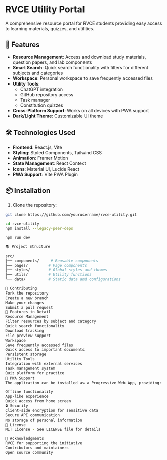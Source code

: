 # RVCE Utility Portal

A comprehensive resource portal for RVCE students providing easy access to learning materials, quizzes, and utilities.

## 🚀 Features

- **Resource Management**: Access and download study materials, question papers, and lab components
- **Smart Search**: Quick search functionality with filters for different subjects and categories
- **Workspace**: Personal workspace to save frequently accessed files
- **Utility Tools**:
  - ChatGPT integration
  - GitHub repository access
  - Task manager
  - Constitution quizzes
- **Cross-Platform Support**: Works on all devices with PWA support
- **Dark/Light Theme**: Customizable UI theme

## 🛠️ Technologies Used

- **Frontend**: React.js, Vite
- **Styling**: Styled Components, Tailwind CSS
- **Animation**: Framer Motion
- **State Management**: React Context
- **Icons**: Material UI, Lucide React
- **PWA Support**: Vite PWA Plugin

## 📦 Installation

1. Clone the repository:

```bash
git clone https://github.com/yourusername/rvce-utility.git

cd rvce-utility
npm install --legacy-peer-deps

npm run dev

📚 Project Structure

src/
├── components/     # Reusable components
├── pages/         # Page components
├── styles/        # Global styles and themes
├── utils/         # Utility functions
└── data/          # Static data and configurations

🤝 Contributing
Fork the repository
Create a new branch
Make your changes
Submit a pull request
🌟 Features in Detail
Resource Management
Filter resources by subject and category
Quick search functionality
Download tracking
File preview support
Workspace
Save frequently accessed files
Quick access to important documents
Persistent storage
Utility Tools
Integration with external services
Task management system
Quiz platform for practice
📱 PWA Support
The application can be installed as a Progressive Web App, providing:

Offline functionality
App-like experience
Quick access from home screen
🔒 Security
Client-side encryption for sensitive data
Secure API communication
No storage of personal information
📄 License
MIT License - See LICENSE file for details

🙏 Acknowledgments
RVCE for supporting the initiative
Contributors and maintainers
Open source community
```
